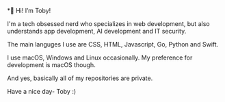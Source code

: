 *👋 Hi! I’m Toby!

 I'm a tech obsessed nerd who specializes in web development, but also understands app development, AI development and IT security.

The main languges I use are  CSS, HTML, Javascript, Go, Python and Swift.

I use macOS, Windows and Linux occasionally. My preference for development is macOS though.

And yes, basically all of my repositories are private.

Have a nice day- Toby :)
